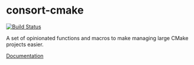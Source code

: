 # consort-cmake

[![Build Status](https://travis-ci.org/consort-cmake/consort-cmake.svg?branch=master)](https://travis-ci.org/consort-cmake/consort-cmake)

A set of opinionated functions and macros to make managing large CMake projects easier.

[Documentation](http://consort-cmake.github.io/consort-cmake/)
